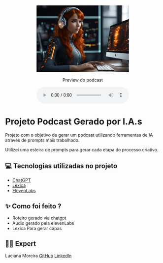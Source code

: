 <p align="center">
<img 
    src="./assets/podcaster.png"
    width="300"
/>
</p>

<p align="center">
    Preview do podcast
</p>

<div align="center">
    <audio src="output/podcast.mp3" controls title="Preview do podcast"></audio>
</div>

# Projeto Podcast Gerado por I.A.s


Projeto com o objetivo de gerar um podcast utilizando ferramentas de IA através de prompts mais trabalhado.

Utilizei uma esteira de prompts para gerar cada etapa do processo criativo.

## 💻 Tecnologias utilizadas no projeto

- [ChatGPT](https://chat.openai.com/) 
- [Lexica](https://lexica.art/)
- [ElevenLabs](https://beta.elevenlabs.io/)

## ✨ Como foi feito ?

- Roteiro gerado via chatgpt
- Audio gerado pela elevenLabs
- Lexica Para gerar capas


## 👨‍💻 Expert

<p>
     <p>Luciana Moreira
        <a href="https://github.com/lucianatr/">GitHub</a>
        <a href="https://www.linkedin.com/in/luciana-fernandes-moreira-75844152/">LinkedIn</a>
    </p>
</p>
